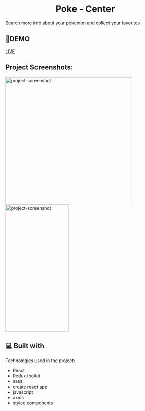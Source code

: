 
<h1 align="center" id="title">Poke - Center</h1>

<p>Search more info about your pokemon and collect your favorites</p>

<h2>🚀DEMO</h2>

[LIVE](https://adamangg.github.io/Poke-Center/)

<h2>Project Screenshots:</h2>
<span>
<img height="400px" src="[https://imgur.com/a/qbEZQz6](https://imgur.com/erzd8zi)" alt="project-screenshot" width="" height="400/">
</span>
<span>
<img display="inline-block" src="https://imgur.com/osOHbId" alt="project-screenshot" width="200" height="400/">
</span>

<h2>💻 Built with</h2>

Technologies used in the project:

*   React
*   Redux toolkit
*   sass
*   create react app
*   javascript
*   axios
*   styled components


